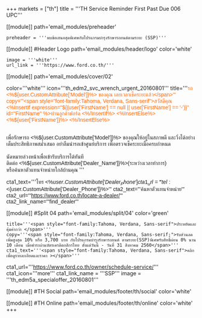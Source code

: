 +++
markets = ["th"]
title = '''TH Service Reminder First Past Due 006 UPC'''


[[module]]
path='email_modules/preheader'


	preheader = '''พบข้อเสนอสุดพิเศษกับโปรแกรมบำรุงรักษารถยนต์ตามระยะ (SSP)'''

[[module]] #Header Logo
path='email_modules/header/logo'
color='white'

	image = '''white'''
	url_link = '''https://www.ford.co.th/'''

[[module]]
path='email_modules/cover/02'

color='''white'''
icon='''th_edm2_svc_wrench_urgent_20160801'''
title='''<span style="color:#ff6600;font-family:Tahoma, Verdana, Sans-serif">รถ <%${user.CustomAttribute['Model']}%> ของคุณ เลยเวลาเช็คระยะแล้ว</span>'''
copy='''<span style="font-family:Tahoma, Verdana, Sans-serif">สวัสดีคุณ <%InsertIf expression="${(user['FirstName'] == null || user['FirstName'] == '-')}" id="FirstName" %>ท่านลูกค้าฟอร์ด <%/InsertIf%> <%InsertElse%> <%${user['FirstName']}%> <%/InsertElse%></span><br /><br />

 <span style="font-family:Tahoma, Verdana, Sans-serif">
						เพื่อรักษารถ &lt;%${user.CustomAttribute['Model']}%&gt; 
					ของคุณให้อยู่ในสภาพดี
						และวิ่งได้อย่างเต็มประสิทธิภาพสม่ำเสมอ
						อย่าลืมนำรถเข้าศูนย์บริการ
						เพื่อตรวจเช็คระยะเมื่อครบกำหนด
					</span>
<br /><br />
<span style="font-family:Tahoma, Verdana, Sans-serif">
		นัดหมายล่วงหน้าเพื่อเข้ารับบริการได้ทันที<br />
		ติดต่อ <%${user.CustomAttribute['Dealer_Name']}%>(ระหว่างเวลาทำการ)<br />
		หรือค้นหาตัวแทนจำหน่ายใกล้บ้านคุณ
 </span>'''

cta1_text='''<span style="font-family:Tahoma, Verdana, Sans-serif">โทร <%${user.CustomAttribute['Dealer_Phone']}%></span>'''
cta1_url='''tel:<%${user.CustomAttribute['Dealer_Phone']}%>'''
cta2_text='''<span style="font-family:Tahoma, Verdana, Sans-serif">ค้นหาตัวแทนจำหน่าย</span>'''
cta2_url='''https://www.ford.co.th/locate-a-dealer/'''
cta2_link_name='''find_dealer'''


[[module]] #Split 04
path='email_modules/split/04'
color='green'

	title='''<span style="font-family:Tahoma, Verdana, Sans-serif">ประหยัดและคุ้มค่ากว่า </span>'''
	copy='''<span style="font-family:Tahoma, Verdana, Sans-serif;">รับส่วนลดเพิ่มสูงสุด 10% หรือ 3,700 บาท กับโปรแกรมบำรุงรักษารถยนต์ ตามระยะ(SSP)พิเศษรับสิทธิ์ผ่อน 0%	นาน 10 เดือน เมื่อชำระผ่านบัตรเครดิตกสิกรไทย ตั้งแต่วันนี้ - วันที่ 31 สิงหาคม 2560</span>'''
	cta1_text='''<span style="font-family:Tahoma, Verdana, Sans-serif">คลิกเพื่อดูรายละเอียดและราคา ></span>'''
cta1_url='''https://www.ford.co.th/owner/schedule-service/'''
cta1_icon='''more'''
cta1_link_name = '''SSP'''
image = '''th_edm5a_specialoffer_20160801'''


[[module]] #TH Social
path='email_modules/footer/th/social'
color='white'

[[module]] #TH Online
path='email_modules/footer/th/online'
color='white'
+++